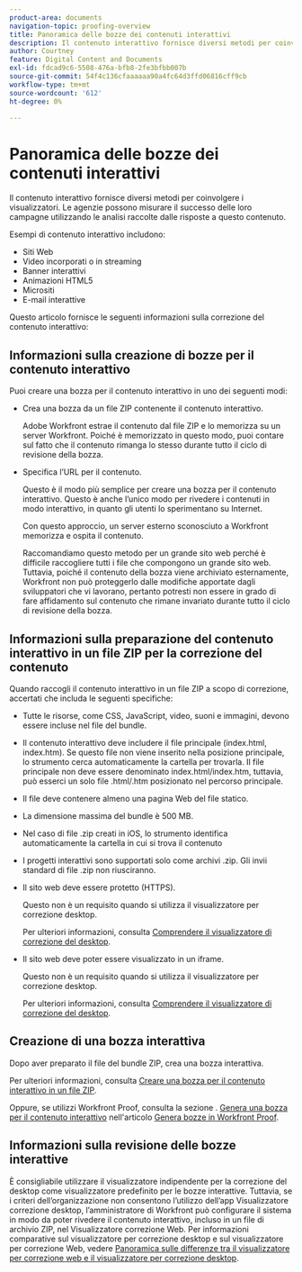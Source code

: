```yaml
---
product-area: documents
navigation-topic: proofing-overview
title: Panoramica delle bozze dei contenuti interattivi
description: Il contenuto interattivo fornisce diversi metodi per coinvolgere i visualizzatori. Le agenzie possono misurare il successo delle loro campagne utilizzando le analisi raccolte dalle risposte a questo contenuto.
author: Courtney
feature: Digital Content and Documents
exl-id: fdcad9c6-5508-476a-bfb8-2fe3bfbb007b
source-git-commit: 54f4c136cfaaaaaa90a4fc64d3ffd06816cff9cb
workflow-type: tm+mt
source-wordcount: '612'
ht-degree: 0%

---
```


# Panoramica delle bozze dei contenuti interattivi

Il contenuto interattivo fornisce diversi metodi per coinvolgere i visualizzatori. Le agenzie possono misurare il successo delle loro campagne utilizzando le analisi raccolte dalle risposte a questo contenuto.

Esempi di contenuto interattivo includono:

* Siti Web
* Video incorporati o in streaming
* Banner interattivi
* Animazioni HTML5
* Micrositi
* E-mail interattive

Questo articolo fornisce le seguenti informazioni sulla correzione del contenuto interattivo:

## Informazioni sulla creazione di bozze per il contenuto interattivo

Puoi creare una bozza per il contenuto interattivo in uno dei seguenti modi:

* Crea una bozza da un file ZIP contenente il contenuto interattivo.

   Adobe Workfront estrae il contenuto dal file ZIP e lo memorizza su un server Workfront. Poiché è memorizzato in questo modo, puoi contare sul fatto che il contenuto rimanga lo stesso durante tutto il ciclo di revisione della bozza.

* Specifica l’URL per il contenuto.

   Questo è il modo più semplice per creare una bozza per il contenuto interattivo. Questo è anche l’unico modo per rivedere i contenuti in modo interattivo, in quanto gli utenti lo sperimentano su Internet.

   Con questo approccio, un server esterno sconosciuto a Workfront memorizza e ospita il contenuto.

   Raccomandiamo questo metodo per un grande sito web perché è difficile raccogliere tutti i file che compongono un grande sito web. Tuttavia, poiché il contenuto della bozza viene archiviato esternamente, Workfront non può proteggerlo dalle modifiche apportate dagli sviluppatori che vi lavorano, pertanto potresti non essere in grado di fare affidamento sul contenuto che rimane invariato durante tutto il ciclo di revisione della bozza.

## Informazioni sulla preparazione del contenuto interattivo in un file ZIP per la correzione del contenuto

Quando raccogli il contenuto interattivo in un file ZIP a scopo di correzione, accertati che includa le seguenti specifiche:

* Tutte le risorse, come CSS, JavaScript, video, suoni e immagini, devono essere incluse nel file del bundle.
* Il contenuto interattivo deve includere il file principale (index.html, index.htm). Se questo file non viene inserito nella posizione principale, lo strumento cerca automaticamente la cartella per trovarla. Il file principale non deve essere denominato index.html/index.htm, tuttavia, può esserci un solo file .html/.htm posizionato nel percorso principale.
* Il file deve contenere almeno una pagina Web del file statico.
* La dimensione massima del bundle è 500 MB.
* Nel caso di file .zip creati in iOS, lo strumento identifica automaticamente la cartella in cui si trova il contenuto
* I progetti interattivi sono supportati solo come archivi .zip. Gli invii standard di file .zip non riusciranno.
* Il sito web deve essere protetto (HTTPS).

   Questo non è un requisito quando si utilizza il visualizzatore per correzione desktop.

   Per ulteriori informazioni, consulta [Comprendere il visualizzatore di correzione del desktop](../../../workfront-proof/wp-work-proofsfiles/review-proofs-dpv/destop-proofing-viewer.md).

* Il sito web deve poter essere visualizzato in un iframe.

   Questo non è un requisito quando si utilizza il visualizzatore per correzione desktop.

   Per ulteriori informazioni, consulta [Comprendere il visualizzatore di correzione del desktop](../../../workfront-proof/wp-work-proofsfiles/review-proofs-dpv/destop-proofing-viewer.md).

## Creazione di una bozza interattiva

Dopo aver preparato il file del bundle ZIP, crea una bozza interattiva.

Per ulteriori informazioni, consulta [Creare una bozza per il contenuto interattivo in un file ZIP](../../../review-and-approve-work/proofing/creating-proofs-within-workfront/generate-proof-interactive-content-.md).

Oppure, se utilizzi Workfront Proof, consulta la sezione . [Genera una bozza per il contenuto interattivo](../../../workfront-proof/wp-work-proofsfiles/create-proofs-and-files/generate-proofs.md#generati) nell&#39;articolo [Genera bozze in Workfront Proof](../../../workfront-proof/wp-work-proofsfiles/create-proofs-and-files/generate-proofs.md).

## Informazioni sulla revisione delle bozze interattive

È consigliabile utilizzare il visualizzatore indipendente per la correzione del desktop come visualizzatore predefinito per le bozze interattive. Tuttavia, se i criteri dell’organizzazione non consentono l’utilizzo dell’app Visualizzatore correzione desktop, l’amministratore di Workfront può configurare il sistema in modo da poter rivedere il contenuto interattivo, incluso in un file di archivio ZIP, nel Visualizzatore correzione Web. Per informazioni comparative sul visualizzatore per correzione desktop e sul visualizzatore per correzione Web, vedere [Panoramica sulle differenze tra il visualizzatore per correzione web e il visualizzatore per correzione desktop](../../../review-and-approve-work/proofing/proofing-overview/understand-differences-between-web-viewer.md).
